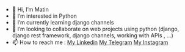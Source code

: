 - 👋 Hi, I’m Matin
- 👀 I’m interested in Python
- 🌱 I’m currently learning django channels
- 💞️ I’m looking to collaborate on web projects using python (django, django rest framework, django channels, working with APIs , ...)
- 📫 How to reach me :
[My Linkedin](https://www.linkedin.com/in/mohammad-matin-razaghi-zade-634b161b3/)
[My Telegram](https://t.me/MatinMartiny/)
[My Instagram](https://www.instagram.com/matin.martiny/)
